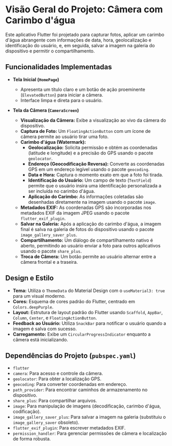 # Visão Geral do Projeto: Câmera com Carimbo d'água

Este aplicativo Flutter foi projetado para capturar fotos, aplicar um carimbo d'água abrangente com informações de data, hora, geolocalização e identificação do usuário, e, em seguida, salvar a imagem na galeria do dispositivo e permitir o compartilhamento.

## Funcionalidades Implementadas

- **Tela Inicial (`HomePage`)**
  - Apresenta um título claro e um botão de ação proeminente (`ElevatedButton`) para iniciar a câmera.
  - Interface limpa e direta para o usuário.

- **Tela da Câmera (`CameraScreen`)**
  - **Visualização da Câmera:** Exibe a visualização ao vivo da câmera do dispositivo.
  - **Captura de Foto:** Um `FloatingActionButton` com um ícone de câmera permite ao usuário tirar uma foto.
  - **Carimbo d'água (Watermark):**
    - **Geolocalização:** Solicita permissão e obtém as coordenadas (latitude e longitude) e a precisão do GPS usando o pacote `geolocator`.
    - **Endereço (Geocodificação Reversa):** Converte as coordenadas GPS em um endereço legível usando o pacote `geocoding`.
    - **Data e Hora:** Captura o momento exato em que a foto foi tirada.
    - **Identificação do Usuário:** Um campo de texto (`TextField`) permite que o usuário insira uma identificação personalizada a ser incluída no carimbo d'água.
    - **Aplicação do Carimbo:** As informações coletadas são desenhadas diretamente na imagem usando o pacote `image`.
  - **Metadados EXIF:** As coordenadas GPS são incorporadas nos metadados EXIF da imagem JPEG usando o pacote `flutter_exif_plugin`.
  - **Salvar na Galeria:** Após a aplicação do carimbo d'água, a imagem final é salva na galeria de fotos do dispositivo usando o pacote `image_gallery_saver_plus`.
  - **Compartilhamento:** Um diálogo de compartilhamento nativo é aberto, permitindo ao usuário enviar a foto para outros aplicativos usando o pacote `share_plus`.
  - **Troca de Câmera:** Um botão permite ao usuário alternar entre a câmera frontal e a traseira.

## Design e Estilo

- **Tema:** Utiliza o `ThemeData` do Material Design com o `useMaterial3: true` para um visual moderno.
- **Cores:** Esquema de cores padrão do Flutter, centrado em `Colors.deepPurple`.
- **Layout:** Estrutura de layout padrão do Flutter usando `Scaffold`, `AppBar`, `Column`, `Center`, e `FloatingActionButton`.
- **Feedback ao Usuário:** Utiliza `SnackBar` para notificar o usuário quando a imagem é salva com sucesso.
- **Carregamento:** Exibe um `CircularProgressIndicator` enquanto a câmera está inicializando.

## Dependências do Projeto (`pubspec.yaml`)

- `flutter`
- `camera`: Para acesso e controle da câmera.
- `geolocator`: Para obter a localização GPS.
- `geocoding`: Para converter coordenadas em endereço.
- `path_provider`: Para encontrar caminhos de armazenamento no dispositivo.
- `share_plus`: Para compartilhar arquivos.
- `image`: Para manipulação de imagens (decodificação, carimbo d'água, codificação).
- `image_gallery_saver_plus`: Para salvar a imagem na galeria (substituiu o `image_gallery_saver` obsoleto).
- `flutter_exif_plugin`: Para escrever metadados EXIF.
- `permission_handler`: Para gerenciar permissões de câmera e localização de forma robusta.
